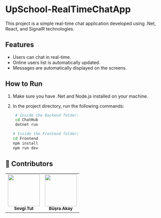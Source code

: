 # UpSchool-RealTimeChatApp

This project is a simple real-time chat application developed using .Net, React, and SignalR technologies.


## Features

- Users can chat in real-time.
- Online users list is automatically updated.
- Messages are automatically displayed on the screens.

## How to Run

1. Make sure you have .Net and Node.js installed on your machine.

2. In the project directory, run the following commands:

    ```bash
     # Inside the Backend folder:
     cd ChatHub
     dotnet run

    # Inside the Frontend folder:
    cd Frontend
    npm install
    npm run dev

## 🎯 Contributors
<table>
  <tr>
    <td align="center"><a href="https://www.linkedin.com/in/sevgitut/"><img src="https://avatars.githubusercontent.com/u/112586969?v=4" width="100px;" alt=""/><br /><sub><b>Sevgi Tut</b></sub></a><br /></td>
    <td align="center"><a href="https://www.linkedin.com/in/busraakay/"><img src="https://avatars.githubusercontent.com/u/61781887?v=4" width="100px;" alt=""/><br /><sub><b>Büşra Akay</b></sub></a><br /></td>
    
  </tr>
</table>
